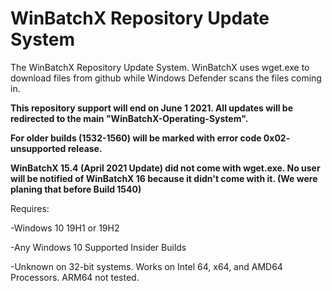 # WinBatchX Repository Update System
The WinBatchX Repository Update System. WinBatchX uses wget.exe to download files from github while Windows Defender scans the files coming in.

**This repository support will end on June 1 2021. All updates will be redirected to the main "WinBatchX-Operating-System".**

**For older builds (1532-1560) will be marked with error code 0x02- unsupported release.**

**WinBatchX 15.4 (April 2021 Update) did not come with wget.exe. No user will be notified of WinBatchX 16 because it didn't come with it. (We were planing that before Build 1540)**


Requires: 

-Windows 10 19H1 or 19H2

-Any Windows 10 Supported Insider Builds   

-Unknown on 32-bit systems. Works on Intel 64, x64, and AMD64 Processors. ARM64 not tested.
 
